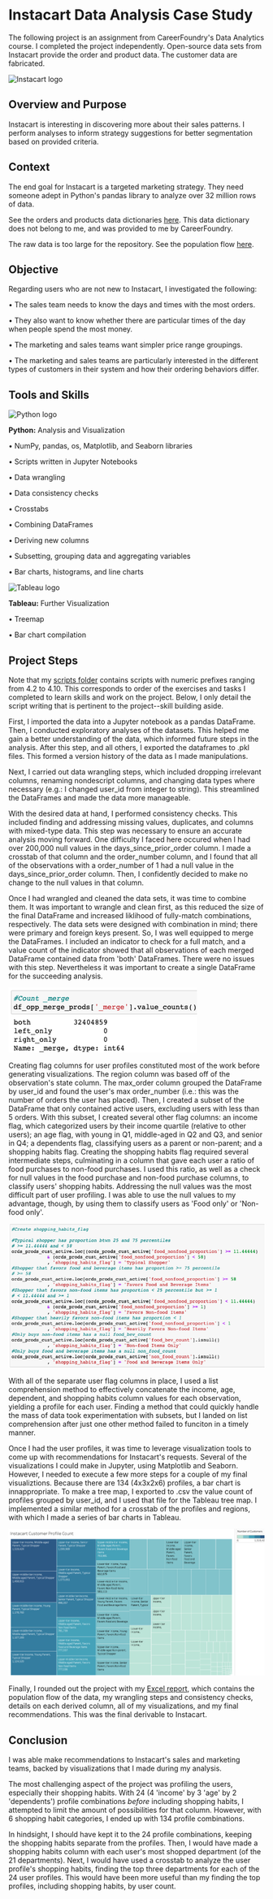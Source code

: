 # Instacart Data Analysis Case Study
The following project is an assignment from CareerFoundry's Data Analytics course. I completed the project independently. Open-source data sets from Instacart provide the order and product data. The customer data are fabricated.

![Instacart logo](/Instacart-Python-Project/01%20Project%20MGMT/logo.png)

## Overview and Purpose
Instacart is interesting in discovering more about their sales patterns. I perform analyses to inform strategy suggestions for better segmentation based on provided criteria.

## Context
The end goal for Instacart is a targeted marketing strategy. They need someone adept in Python's pandas library to analyze over 32 million rows of data.

See the orders and products data dictionaries [here](https://gist.github.com/jeremystan/c3b39d947d9b88b3ccff3147dbcf6c6b). 
This data dictionary does not belong to me, and was provided to me by CareerFoundry.

The raw data is too large for the repository. See the population flow [here](/02%20Data/population-flow.pdf).


## Objective
Regarding users who are not new to Instacart, I investigated the following:

•	The sales team needs to know the days and times with the most orders.

•	They also want to know whether there are particular times of the day when people spend
the most money. 

•	The marketing and sales teams want simpler price range groupings.

•	The marketing and sales teams are particularly interested in the different types of
customers in their system and how their ordering behaviors differ.


## Tools and Skills

![Python logo](https://user-images.githubusercontent.com/97688439/150242727-7c0ae34e-907a-417a-b0d9-359cd4211413.png)

**Python:** Analysis and Visualization

•	NumPy, pandas, os, Matplotlib, and Seaborn libraries

•	Scripts written in Jupyter Notebooks

•	Data wrangling 

•	Data consistency checks

•	Crosstabs

•	Combining DataFrames

•	Deriving new columns

•	Subsetting, grouping data and aggregating variables

• Bar charts, histograms, and line charts

![Tableau logo](https://user-images.githubusercontent.com/97688439/150032188-cac6c36a-b2f7-459e-9f85-ee757be5788b.png)

**Tableau:** Further Visualization

•	Treemap

•	Bar chart compilation 

## Project Steps
Note that my [scripts folder](/03%20Scripts/) contains scripts with numeric prefixes ranging from 4.2 to 4.10. This corresponds to order of the exercises and tasks I completed to learn skills and work on the project. Below, I only detail the script writing that is pertinent to the project--skill building aside.

First, I imported the data into a Jupyter notebook as a pandas DataFrame. Then, I conducted exploratory analyses of the datasets. This helped me gain a better understanding of the data, which informed future steps in the analysis. After this step, and all others, I exported the dataframes to .pkl files. This formed a version history of the data as I made manipulations.

Next, I carried out data wrangling steps, which included dropping irrelevant columns, renaming nondescript columns, and changing data types where necessary (e.g.: I changed user_id from integer to string). This streamlined the DataFrames and made the data more manageable.

With the desired data at hand, I performed consistency checks. This included finding and addressing missing values, duplicates, and columns with mixed-type data. This step was necessary to ensure an accurate analysis moving forward. One difficulty I faced here occured when I had over 200,000 null values in the days_since_prior_order column. I made a crosstab of that column and the order_number column, and I found that all of the observations with a order_number of 1 had a null value in the days_since_prior_order column. Then, I confidently decided to make no change to the null values in that column. 

Once I had wrangled and cleaned the data sets, it was time to combine them. It was important to wrangle and clean first, as this reduced the size of the final DataFrame and increased liklihood of fully-match combinations, respectively. The data sets were designed with combination in mind; there were primary and foreign keys present. So, I was well equipped to merge the DataFrames. I included an indicator to check for a full match, and a value count of the indicator showed that all observations of each merged DataFrame contained data from 'both' DataFrames. There were no issues with this step. Nevertheless it was important to create a single DataFrame for the succeeding analysis.

![Merge indicator count code](/01%20Project%20MGMT/indicator-count.png)

Creating flag columns for user profiles constituted most of the work before generating visualizations. The region column was based off of the observation's state column. The max_order column grouped the DataFrame by user_id and found the user's max order_number (i.e.: this was the number of orders the user has placed). Then, I created a subset of the DataFrame that only contained active users, excluding users with less than 5 orders. With this subset, I created several other flag columns: an income flag, which categorized users by their income quartile (relative to other users); an age flag, with young in Q1, middle-aged in Q2 and Q3, and senior in Q4; a dependents flag, classifying users as a parent or non-parent; and a shopping habits flag. Creating the shopping habits flag required several intermediate steps, culminating in a column that gave each user a ratio of food purchases to non-food purchases. I used this ratio, as well as a check for null values in the food purchase and non-food purchase columns, to classify users' shopping habits. Addressing the null values was the most difficult part of user profiling. I was able to use the null values to my advantage, though, by using them to classify users as 'Food only' or 'Non-food only'.

![Shopping habits flag code](/01%20Project%20MGMT/shopping-habits.png)

With all of the separate user flag columns in place, I used a list comprehension method to effectively concatenate the income, age, dependent, and shopping habits column values for each observation, yielding a profile for each user. Finding a method that could quickly handle the mass of data took experimentation with subsets, but I landed on list comprehension after just one other method failed to funciton in a timely manner.

Once I had the user profiles, it was time to leverage visualization tools to come up with recommendations for Instacart's requests. Several of the visualizations I could make in Jupyter, using Matplotlib and Seaborn. However, I needed to execute a few more steps for a couple of my final visualiztions. Because there are 134 (4x3x2x6) profiles, a bar chart is innappropriate. To make a tree map, I exported to .csv the value count of profiles grouped by user_id, and I used that file for the Tableau tree map. I implemented a similar method for a crosstab of the profiles and regions, with which I made a series of bar charts in Tableau.

![Tree map](/04%20Analysis/Visualizations/profile_valuecount.png)

Finally, I rounded out the project with my [Excel report](/05%20Sent%20to%20Client/Logan-final-report.xlsx), which contains the population flow of the data,  my wrangling steps and consistency checks, details on each derived column, all of my visualizations, and my final recommendations. This was the final derivable to Instacart.

## Conclusion

I was able make recommendations to Instacart's sales and marketing teams, backed by visualizations that I made during my analysis. 

The most challenging aspect of the project was profiling the users, especially their shopping habits. With 24 (4 'income' by 3 'age' by 2 'dependents') profile combinations _before_ including shopping habits, I attempted to limit the amount of possibilities for that column. However, with 6 shopping habit categories, I ended up with 134 profile combinations.

In hindsight, I should have kept it to the 24 profile combinations, keeping the shopping habits separate from the profiles. Then, I would have made a shopping habits column with each user's most shopped department (of the 21 departments). Next, I would have used a crosstab to analyze the user profile's shopping habits, finding the top three departments for each of the 24 user profiles. This would have been more useful than my finding the top profiles, including shopping habits, by user count.
